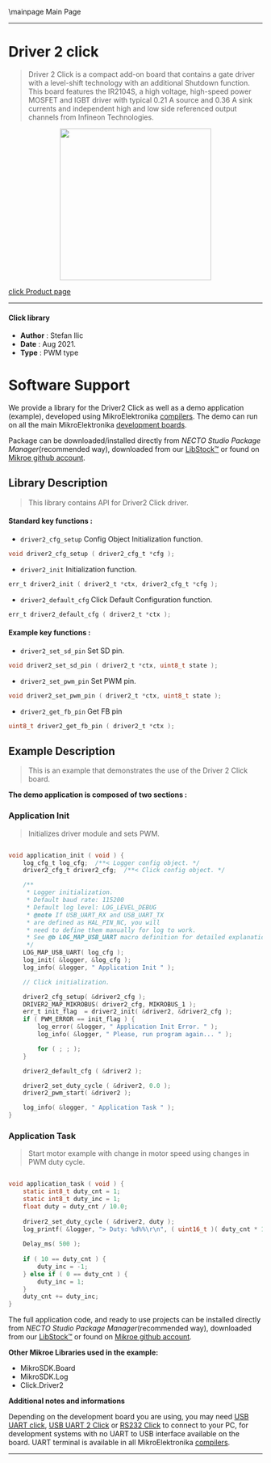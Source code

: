 \mainpage Main Page

---
# Driver 2 click

> Driver 2 Click is a compact add-on board that contains a gate driver with a level-shift technology with an additional Shutdown function. This board features the IR2104S, a high voltage, high-speed power MOSFET and IGBT driver with typical 0.21 A source and 0.36 A sink currents and independent high and low side referenced output channels from Infineon Technologies.

<p align="center">
  <img src="https://download.mikroe.com/images/click_for_ide/driver2_click.png" height=300px>
</p>

[click Product page](https://www.mikroe.com/driver-2-click)

---


#### Click library

- **Author**        : Stefan Ilic
- **Date**          : Aug 2021.
- **Type**          : PWM type


# Software Support

We provide a library for the Driver2 Click
as well as a demo application (example), developed using MikroElektronika
[compilers](https://www.mikroe.com/necto-studio).
The demo can run on all the main MikroElektronika [development boards](https://www.mikroe.com/development-boards).

Package can be downloaded/installed directly from *NECTO Studio Package Manager*(recommended way), downloaded from our [LibStock&trade;](https://libstock.mikroe.com) or found on [Mikroe github account](https://github.com/MikroElektronika/mikrosdk_click_v2/tree/master/clicks).

## Library Description

> This library contains API for Driver2 Click driver.

#### Standard key functions :

- `driver2_cfg_setup` Config Object Initialization function.
```c
void driver2_cfg_setup ( driver2_cfg_t *cfg );
```

- `driver2_init` Initialization function.
```c
err_t driver2_init ( driver2_t *ctx, driver2_cfg_t *cfg );
```

- `driver2_default_cfg` Click Default Configuration function.
```c
err_t driver2_default_cfg ( driver2_t *ctx );
```

#### Example key functions :

- `driver2_set_sd_pin` Set SD pin.
```c
void driver2_set_sd_pin ( driver2_t *ctx, uint8_t state );
```

- `driver2_set_pwm_pin` Set PWM pin.
```c
void driver2_set_pwm_pin ( driver2_t *ctx, uint8_t state );
```

- `driver2_get_fb_pin` Get FB pin
```c
uint8_t driver2_get_fb_pin ( driver2_t *ctx );
```

## Example Description

> This is an example that demonstrates the use of the Driver 2 Click board.

**The demo application is composed of two sections :**

### Application Init

> Initializes driver module and sets PWM.

```c

void application_init ( void ) {
    log_cfg_t log_cfg;  /**< Logger config object. */
    driver2_cfg_t driver2_cfg;  /**< Click config object. */

    /** 
     * Logger initialization.
     * Default baud rate: 115200
     * Default log level: LOG_LEVEL_DEBUG
     * @note If USB_UART_RX and USB_UART_TX 
     * are defined as HAL_PIN_NC, you will 
     * need to define them manually for log to work. 
     * See @b LOG_MAP_USB_UART macro definition for detailed explanation.
     */
    LOG_MAP_USB_UART( log_cfg );
    log_init( &logger, &log_cfg );
    log_info( &logger, " Application Init " );

    // Click initialization.

    driver2_cfg_setup( &driver2_cfg );
    DRIVER2_MAP_MIKROBUS( driver2_cfg, MIKROBUS_1 );
    err_t init_flag  = driver2_init( &driver2, &driver2_cfg );
    if ( PWM_ERROR == init_flag ) {
        log_error( &logger, " Application Init Error. " );
        log_info( &logger, " Please, run program again... " );

        for ( ; ; );
    }

    driver2_default_cfg ( &driver2 );

    driver2_set_duty_cycle ( &driver2, 0.0 );
    driver2_pwm_start( &driver2 );

    log_info( &logger, " Application Task " );
}

```

### Application Task

> Start motor example with change in motor speed using changes in PWM duty cycle.

```c

void application_task ( void ) {
    static int8_t duty_cnt = 1;
    static int8_t duty_inc = 1;
    float duty = duty_cnt / 10.0;
    
    driver2_set_duty_cycle ( &driver2, duty );
    log_printf( &logger, "> Duty: %d%%\r\n", ( uint16_t )( duty_cnt * 10 ) );
    
    Delay_ms( 500 );
    
    if ( 10 == duty_cnt ) {
        duty_inc = -1;
    } else if ( 0 == duty_cnt ) {
        duty_inc = 1;
    }
    duty_cnt += duty_inc;
}

```


The full application code, and ready to use projects can be installed directly from *NECTO Studio Package Manager*(recommended way), downloaded from our [LibStock&trade;](https://libstock.mikroe.com) or found on [Mikroe github account](https://github.com/MikroElektronika/mikrosdk_click_v2/tree/master/clicks).

**Other Mikroe Libraries used in the example:**

- MikroSDK.Board
- MikroSDK.Log
- Click.Driver2

**Additional notes and informations**

Depending on the development board you are using, you may need
[USB UART click](https://www.mikroe.com/usb-uart-click),
[USB UART 2 Click](https://www.mikroe.com/usb-uart-2-click) or
[RS232 Click](https://www.mikroe.com/rs232-click) to connect to your PC, for
development systems with no UART to USB interface available on the board. UART
terminal is available in all MikroElektronika
[compilers](https://shop.mikroe.com/compilers).

---
